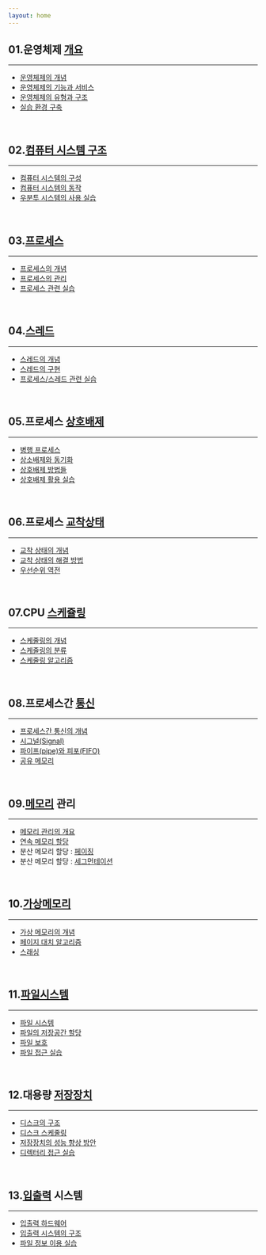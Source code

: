 ```yaml
---
layout: home
---
```


## 01.운영체제 [개요](./01)
---
* [운영체제의 개념](01/01)
* [운영체제의 기능과 서비스](01/02)
* [운영체제의 유형과 구조](01/03)
* [실습 환경 구축](01/04)

<br>

## 02.[컴퓨터 시스템 구조](./02)
---
* [컴퓨터 시스템의 구성](02/01)
* [컴퓨터 시스템의 동작](02/02)
* [우분투 시스템의 사용 실습](02/03)

<br>

## 03.[프로세스](./03)
---
* [프로세스의 개념](03/01)
* [프로세스의 관리](03/02)
* [프로세스 관련 실습](03/03)

<br>

## 04.[스레드](./04)
---
* [스레드의 개념](01)
* [스레드의 구현](02)
* [프로세스/스레드 관련 실습](03)

<br>

## 05.프로세스 [상호배제](./05)
---
* [병행 프로세스](05/01)
* [상소배제와 동기화](05/02)
* [상호배제 방법들](05/03)
* [상호배제 활용 실습](05/04)

<br>

## 06.프로세스 [교착상태](./06)
---
* [교착 상태의 개념](06/01)
* [교착 상태의 해결 방법](06/02)
* [우선순위 역전](06/03)

<br>

## 07.CPU [스케쥴링](./07)
---
* [스케줄링의 개념](07/01)
* [스케줄링의 분류](07/02)
* [스케줄링 알고리즘](07/03)

<br>

## 08.프로세스간 [통신](./09)
---
* [프로세스간 통신의 개념](09/01)
* [시그널(Signal)](09/signal)
* [파이프(pipe)와 피포(FIFO)](09/pipe)
* [공유 메모리](09/04)

<br>

## 09.[메모리](./10) 관리
---
* [메모리 관리의 개요](10/01)
* [연속 메모리 할당](10/02)
* 분산 메모리 할당 : [페이징](10/paging)
* 분산 메모리 할당 : [세그먼테이션](10/segment)

<br>

## 10.[가상메모리](./11)
---
* [가상 메모리의 개념](11/01)
* [페이지 대치 알고리즘](11/algo)
* [스래싱](11/03)

<br>

## 11.[파일시스템](./12)
---
* [파일 시스템](12/01)
* [파일의 저장공간 할당](12/02)
* [파일 보호](12/03)
* [파일 접근 실습](12/04)

<br>

## 12.대용량 [저장장치](./13)
---
* [디스크의 구조](13/01)
* [디스크 스케줄링](13/02)
* [저장장치의 성능 향상 방안](13/03)
* [디렉터리 접근 실습](13/04)

<br>

## 13.[입출력](./14) 시스템
---
* [입출력 하드웨어](14/01)
* [입출력 시스템의 구조](14/02)
* [파일 정보 이용 실습](14/03)

<br>


